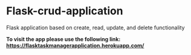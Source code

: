 # Flask-crud-application

Flask application based on create, read, update, and delete functionality  

<b>To visit the app please use the following link:<b>
https://flasktaskmanagerapplication.herokuapp.com/
